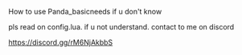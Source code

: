 
How to use Panda_basicneeds if u don't know

pls read on config.lua. if u not understand. contact to me on discord

https://discord.gg/rM6NjAkbbS

